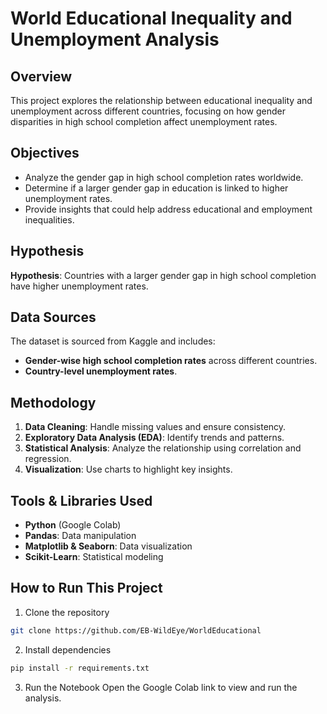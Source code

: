 # World Educational Inequality and Unemployment Analysis

## Overview

This project explores the relationship between educational inequality and unemployment across different countries, focusing on how gender disparities in high school completion affect unemployment rates.

## Objectives

- Analyze the gender gap in high school completion rates worldwide.
- Determine if a larger gender gap in education is linked to higher unemployment rates.
- Provide insights that could help address educational and employment inequalities.

## Hypothesis

**Hypothesis**: Countries with a larger gender gap in high school completion have higher unemployment rates.

## Data Sources

The dataset is sourced from Kaggle and includes:

- **Gender-wise high school completion rates** across different countries.
- **Country-level unemployment rates**.

## Methodology

1. **Data Cleaning**: Handle missing values and ensure consistency.
2. **Exploratory Data Analysis (EDA)**: Identify trends and patterns.
3. **Statistical Analysis**: Analyze the relationship using correlation and regression.
4. **Visualization**: Use charts to highlight key insights.

## Tools & Libraries Used

- **Python** (Google Colab)
- **Pandas**: Data manipulation
- **Matplotlib & Seaborn**: Data visualization
- **Scikit-Learn**: Statistical modeling

## How to Run This Project


1. Clone the repository
```sh
git clone https://github.com/EB-WildEye/WorldEducational
```

2. Install dependencies
```sh
pip install -r requirements.txt
```

3. Run the Notebook
Open the Google Colab link to view and run the analysis.
